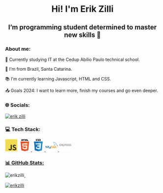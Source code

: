 <h1 align="center">Hi! I'm Erik Zilli</h1>
<h2 align="center">I’m programming student determined to master new skills 🚀</h2>

<div>
<h3 align="left">About me:</h3>
<p>🔭 Currently studying IT at the Cedup Abílio Paulo technical school.<p>
<p>🏡 I'm from Brazil, Santa Catarina.<p>
<p>📚 I'm currently learning Javascript, HTML and CSS.<p>
<p>📤 Goals 2024: I want to learn more, finish my courses and go even deeper.<p>
</div>

<div>
<h3 align="left">🌐 Socials:</h3>
<p align="left">
<a href="https://www.linkedin.com/in/erik-zilli-816473307/" target="blank"><img align="center" src="https://raw.githubusercontent.com/ErikZilli/github-profile-readme-generator/master/src/images/icons/Social/linked-in-alt.svg" alt="erik zilli" height="30" width="40" /></a>
</p>
<div>

<div>
<h3 align="left">💻 Tech Stack:</h3>
<p align="left"> 
					<img src="https://raw.githubusercontent.com/devicons/devicon/master/icons/javascript/javascript-original.svg" alt="javascript" width="40" height="40"/> </a> <a href="https://www.mysql.com/" target="_blank" rel="noreferrer">
					<img src="https://raw.githubusercontent.com/devicons/devicon/master/icons/html5/html5-original-wordmark.svg" alt="html5" width="40" height="40"/> </ a> <a href="https://developer.mozilla.org/en-US/docs/Web/JavaScript" target="_blank" rel="noreferrer">
					<img src="https://raw.githubusercontent.com/devicons/devicon/master/icons/css3/css3-original-wordmark.svg" alt="css3" width="40" height="40"/> </a> <a href="https://expressjs.com" target="_blank" rel="noreferrer">
					<img src="https://raw.githubusercontent.com/devicons/devicon/master/icons/mysql/mysql-original-wordmark.svg" alt="mysql" width="40" height="40"/> </a> <a href="https://nodejs.org" target="_blank" rel="noreferrer">
					<img src="https://raw.githubusercontent.com/devicons/devicon/master/icons/express/express-original-wordmark.svg" alt="express" width="40" height="40"/> </a> <a href="https://www.figma.com/" target="_blank" rel="noreferrer"> 
</div>

<div>      
<h3 align="left">📊 GitHub Stats:</h3>
<p>&nbsp;<img align="left" src="https://github-readme-stats.vercel.app/api?username=erikzilli&show_icons=true&locale=en&theme=tokyonight" alt="erikzilli" /></p>
<p><img align="center" src="https://github-readme-stats.vercel.app/api/top-langs?username=erikzilli&show_icons=true&locale=en&layout=compact&theme=tokyonight" alt="erikzilli" /></p>
</div>
